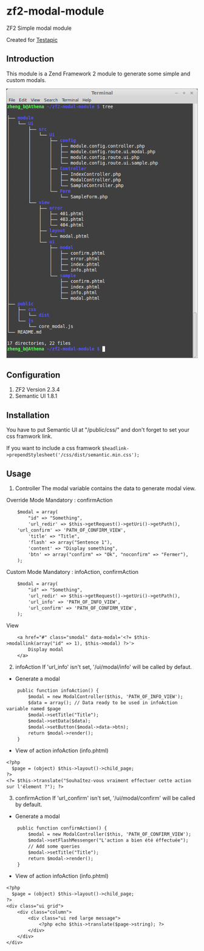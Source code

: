 # zf2-modal-module
ZF2 Simple modal module 

Created for [Testapic](http://www.testapic.com "Testez - Optimisez - Rentabilisez")

Introduction
------------
This module is a Zend Framework 2 module to generate some simple and custom modals.

![Alt text](/tree.png?raw=true "Tree")

Configuration
-------------
1. ZF2 Version 2.3.4
2. Semantic UI 1.8.1

Installation
-----------
You have to put Semantic UI at "/public/css/" and don't forget to set your css framwork link.

If you want to include a css framwork
`` $headlink->prependStylesheet('/css/dist/semantic.min.css'); ``

Usage
-----
1. Controller
The modal variable contains the data to generate modal view.

Override Mode
Mandatory : confirmAction
```
    $modal = array(
        "id" => "Something",
        'url_redir' => $this->getRequest()->getUri()->getPath(),
	'url_confirm' => 'PATH_OF_CONFIRM_VIEW',
        'title' => "Title",
        'flash' => array("Sentence 1"),
        'content' => "Display something",
        'btn' => array("confirm" => "Ok", "noconfirm" => "Fermer"),
    );
```

Custom Mode
Mandatory : infoAction, confirmAction
```
    $modal = array(
        "id" => "Something",
        'url_redir' => $this->getRequest()->getUri()->getPath(),
        'url_info' => 'PATH_OF_INFO_VIEW',
        'url_confirm' => 'PATH_OF_CONFIRM_VIEW',
    );
```

View
```
    <a href="#" class="smodal" data-modal='<?= $this->modallink(array("id" => 1), $this->modal) ?>'>
        Display modal
    </a>
```

2. infoAction
If 'url_info' isn't set, '/ui/modal/info' will be called by defaut.

* Generate a modal
```
    public function infoAction() {
        $modal = new ModalController($this, 'PATH_OF_INFO_VIEW');
        $data = array(); // Data ready to be used in infoAction variable named $page
        $modal->setTitle("Title");
        $modal->setData($data);
        $modal->setButton($modal->data->btn);
        return $modal->render();
    }
```

* View of action infoAction (info.phtml)
```
<?php
  $page = (object) $this->layout()->child_page;
?>
<?= $this->translate("Souhaîtez-vous vraiment effectuer cette action sur l'élement ?"); ?>
```

3. confirmAction
If 'url_confirm' isn't set, '/ui/modal/confirm' will be called by default.

* Generate a modal
```
    public function confirmAction() {
        $modal = new ModalController($this, 'PATH_OF_CONFIRM_VIEW');
        $modal->setFlashMessenger("L'action a bien été éffectuée");
        // Add some queries
        $modal->setTitle("Title");
        return $modal->render();
    }
```

* View of action infoAction (info.phtml)
```
<?php
  $page = (object) $this->layout()->child_page;
?>
<div class="ui grid">
    <div class="column">
        <div class="ui red large message">
            <?php echo $this->translate($page->string); ?>
        </div>
    </div>
</div>
```